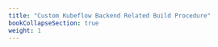 ```yaml
---
title: "Custom Kubeflow Backend Related Build Procedure"
bookCollapseSection: true
weight: 1
---
```

